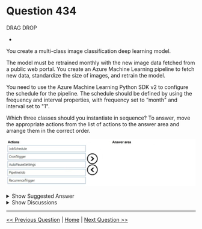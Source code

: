 # Question 434

DRAG DROP

-

You create a multi-class image classification deep learning model.

The model must be retrained monthly with the new image data fetched from a public web portal. You create an Azure Machine Learning pipeline to fetch new data, standardize the size of images, and retrain the model.

You need to use the Azure Machine Learning Python SDK v2 to configure the schedule for the pipeline. The schedule should be defined by using the frequency and interval properties, with frequency set to “month" and interval set to "1".

Which three classes should you instantiate in sequence? To answer, move the appropriate actions from the list of actions to the answer area and arrange them in the correct order.

![Question Image](../images/q434_q_image534.png)

<details>
  <summary>Show Suggested Answer</summary>

<img src="../images/q434_ans_0_image535.png" alt="Answer Image"><br>

</details>

<details>
  <summary>Show Discussions</summary>

<blockquote><p><strong>damaldon</strong> <code>(Fri 07 Jul 2023 19:44)</code> - <em>Upvotes: 5</em></p><p>Correct.
https://learn.microsoft.com/en-us/azure/machine-learning/how-to-schedule-pipeline-job?view=azureml-api-2&amp;tabs=python#schedule-a-pipeline-job</p></blockquote>
<blockquote><p><strong>gunn_m</strong> <code>(Sun 01 Dec 2024 20:16)</code> - <em>Upvotes: 1</em></p><p>Couldn&#x27;t I do this using cron?</p></blockquote>
<blockquote><p><strong>sl_mslconsulting</strong> <code>(Sat 01 Jun 2024 19:01)</code> - <em>Upvotes: 1</em></p><p>The link provided by damaldon tells everything you need to know. Click on the studio UI table and you will see everything become clearer.
When you have a pipeline job with satisfying performance and outputs, you can set up a schedule to automatically trigger this job on a regular basis...</p></blockquote>
<blockquote><p><strong>sl_mslconsulting</strong> <code>(Sat 01 Jun 2024 19:02)</code> - <em>Upvotes: 1</em></p><p>*tab not table</p></blockquote>
<blockquote><p><strong>haby</strong> <code>(Tue 19 Dec 2023 21:49)</code> - <em>Upvotes: 1</em></p><p>A
B - This is a wired answer, it is a pipeline trigger, but doesn&#x27;t have &quot;frequency and interval&quot; parameters, it uses Cron expression. I will take this one only coz question says 3 answers.
E
I didn&#x27;t find any docs showing Pipeline is available as a trigger.
https://learn.microsoft.com/en-us/python/api/azure-ai-ml/azure.ai.ml.entities.pipelinejob?view=azure-python</p></blockquote>
<blockquote><p><strong>haby</strong> <code>(Fri 22 Dec 2023 18:07)</code> - <em>Upvotes: 2</em></p><p>Pipeline Job is not a Obj, it&#x27;s a schema in json, answer should be D-E-A.</p></blockquote>

</details>

---

[<< Previous Question](question_433.md) | [Home](/index.md) | [Next Question >>](question_435.md)
